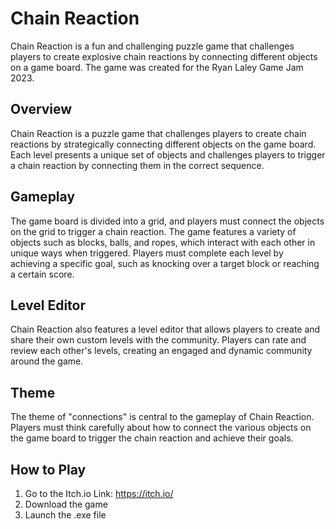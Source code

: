 # Chain Reaction

Chain Reaction is a fun and challenging puzzle game that challenges players to create explosive chain reactions by connecting different objects on a game board. The game was created for the Ryan Laley Game Jam 2023.

## Overview

Chain Reaction is a puzzle game that challenges players to create chain reactions by strategically connecting different objects on the game board. Each level presents a unique set of objects and challenges players to trigger a chain reaction by connecting them in the correct sequence.

## Gameplay

The game board is divided into a grid, and players must connect the objects on the grid to trigger a chain reaction. The game features a variety of objects such as blocks, balls, and ropes, which interact with each other in unique ways when triggered. Players must complete each level by achieving a specific goal, such as knocking over a target block or reaching a certain score.

## Level Editor

Chain Reaction also features a level editor that allows players to create and share their own custom levels with the community. Players can rate and review each other's levels, creating an engaged and dynamic community around the game.

## Theme

The theme of "connections" is central to the gameplay of Chain Reaction. Players must think carefully about how to connect the various objects on the game board to trigger the chain reaction and achieve their goals.

## How to Play

1. Go to the Itch.io Link: https://itch.io/ 
2. Download the game
3. Launch the .exe file
